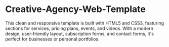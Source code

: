 # Creative-Agency-Web-Template
This clean and responsive template is built with HTML5 and CSS3, featuring sections for services, pricing plans, events, and videos. With a modern design, user-friendly layout, subscription forms, and contact forms, it's perfect for businesses or personal portfolios.
